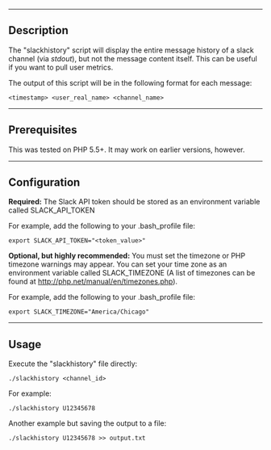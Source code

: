 ----
Description
----
The "slackhistory" script will display the entire message history of a slack
channel (via *stdout*), but not the message content itself. This can be useful
if you want to pull user metrics.

The output of this script will be in the following format for each message:
```
<timestamp> <user_real_name> <channel_name>
```

----
Prerequisites
----

This was tested on PHP 5.5+. It may work on earlier versions, however.

----
Configuration
----
**Required:**
The Slack API token should be stored as an environment variable called
SLACK_API_TOKEN

For example, add the following to your .bash_profile file:
```
export SLACK_API_TOKEN="<token_value>"
```

**Optional, but highly recommended:**
You must set the timezone or PHP timezone warnings may appear. You can set your
time zone as an environment variable called SLACK_TIMEZONE (A list of timezones
can be found at http://php.net/manual/en/timezones.php).

For example, add the following to your .bash_profile file:
```
export SLACK_TIMEZONE="America/Chicago"
```

----
Usage
----
Execute the "slackhistory" file directly:
```
./slackhistory <channel_id>
```

For example:
```
./slackhistory U12345678
```

Another example but saving the output to a file:
```
./slackhistory U12345678 >> output.txt
```
